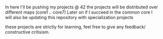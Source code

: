 In here I'll be pushing my projects @ 42
the projects will be distributed over different maps (core1 .. core7)
Later on if I succeed in the common core I will also be updating this repository with specialization projects

these projects are strictly for learning, feel free to give any feedback/ constructive critisism.
